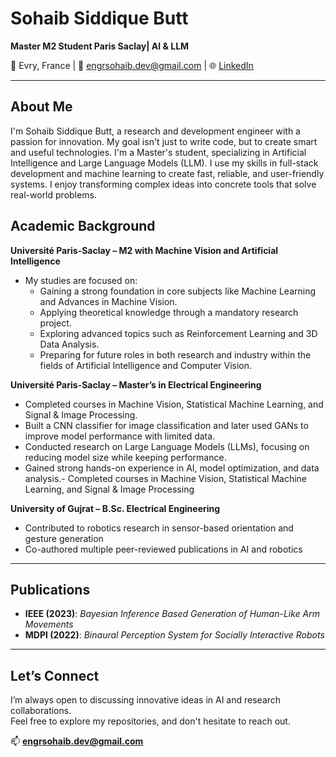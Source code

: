 # Sohaib Siddique Butt

**Master M2 Student Paris Saclay| AI & LLM**


📍 Evry, France | 📧 engrsohaib.dev@gmail.com | 🌐 [LinkedIn](https://linkedin.com/in/sohaibdev)

---

## About Me

I'm Sohaib Siddique Butt, a research and development engineer with a passion for innovation. My goal isn't just to write code, but to create smart and useful technologies. I'm a Master's student, specializing in Artificial Intelligence and Large Language Models (LLM). I use my skills in full-stack development and machine learning to create fast, reliable, and user-friendly systems. I enjoy transforming complex ideas into concrete tools that solve real-world problems.

## Academic Background

**Université Paris-Saclay – M2 with Machine Vision and Artificial Intelligence**  
- My studies are focused on:
  - Gaining a strong foundation in core subjects like Machine Learning and Advances in Machine Vision.
  - Applying theoretical knowledge through a mandatory research project.
  - Exploring advanced topics such as Reinforcement Learning and 3D Data Analysis.
  - Preparing for future roles in both research and industry within the fields of Artificial Intelligence and Computer Vision.

**Université Paris-Saclay – Master’s in Electrical Engineering**  
- Completed courses in Machine Vision, Statistical Machine Learning, and Signal & Image Processing.
- Built a CNN classifier for image classification and later used GANs to improve model performance with limited data.
- Conducted research on Large Language Models (LLMs), focusing on reducing model size while keeping performance.
- Gained strong hands-on experience in AI, model optimization, and data analysis.- Completed courses in Machine Vision, Statistical Machine Learning, and Signal & Image Processing
  

**University of Gujrat – B.Sc. Electrical Engineering**  
- Contributed to robotics research in sensor-based orientation and gesture generation  
- Co-authored multiple peer-reviewed publications in AI and robotics

---

## Publications

- **IEEE (2023)**: *Bayesian Inference Based Generation of Human-Like Arm Movements*  
- **MDPI (2022)**: *Binaural Perception System for Socially Interactive Robots*  

---

## Let’s Connect

I’m always open to discussing innovative ideas in AI and research collaborations.  
Feel free to explore my repositories, and don't hesitate to reach out.

📫 **engrsohaib.dev@gmail.com**
